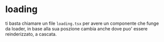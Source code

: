 # loading

ti basta chiamare un file `loading.tsx` per avere un componente che funge da loader, in base alla sua poszione cambia anche dove puo' essere reinderizzato, a cascata.
